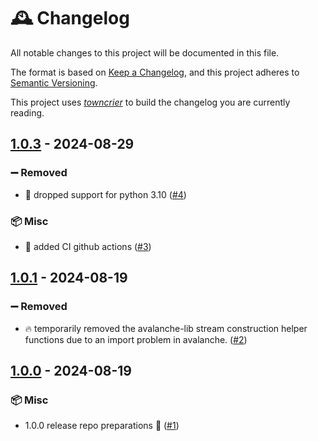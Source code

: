 # 🕰️ Changelog

All notable changes to this project will be documented in this file.

The format is based on [Keep a Changelog](https://keepachangelog.com/en/1.0.0/), and this project adheres to [Semantic Versioning](https://semver.org/spec/v2.0.0.html).

This project uses [*towncrier*](https://towncrier.readthedocs.io/) to build the changelog you are currently reading.

<!-- towncrier release notes start -->

## [1.0.3](https://github.com/Infineon/StreamGen/tree/1.0.3) - 2024-08-29

### ➖ Removed

- 🐍 dropped support for python 3.10 ([#4](https://github.com/Infineon/StreamGen/issues/4))

### 📦 Misc

- 🤖 added CI github actions ([#3](https://github.com/Infineon/StreamGen/issues/3))


## [1.0.1](https://github.com/Infineon/StreamGen/tree/1.0.1) - 2024-08-19

### ➖ Removed

- 🔥 temporarily removed the avalanche-lib stream construction helper functions due to an import problem in avalanche. ([#2](https://github.com/Infineon/StreamGen/issues/2))


## [1.0.0](https://github.com/Infineon/StreamGen/tree/1.0.0) - 2024-08-19

### 📦 Misc

- 1.0.0 release repo preparations 🎉 ([#1](https://github.com/Infineon/StreamGen/issues/1))
